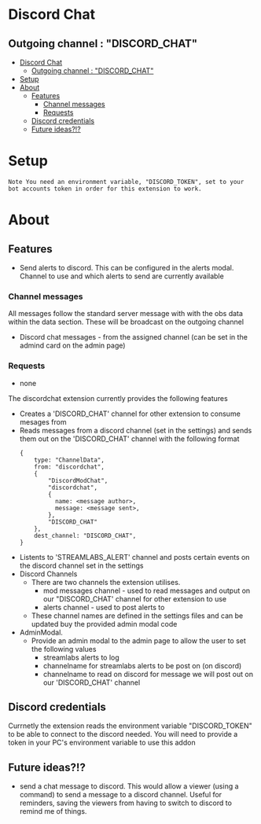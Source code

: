 # Discord Chat
## Outgoing channel : "DISCORD_CHAT"
- [Discord Chat](#discord-chat)
  - [Outgoing channel : "DISCORD_CHAT"](#outgoing-channel--discord_chat)
- [Setup](#setup)
- [About](#about)
  - [Features](#features)
    - [Channel messages](#channel-messages)
    - [Requests](#requests)
  - [Discord credentials](#discord-credentials)
  - [Future ideas?!?](#future-ideas)

# Setup
```
Note You need an environment variable, "DISCORD_TOKEN", set to your bot accounts token in order for this extension to work.
```
# About
## Features
- Send alerts to discord. This can be configured in the alerts modal. Channel to use and which alerts to send are currently available
### Channel messages
All messages follow the standard server message with with the obs data within the data section.
These will be broadcast on the outgoing channel
- Discord chat messages - from the assigned channel (can be set in the admind card on the admin page)
### Requests
- none

The discordchat extension currently provides the following features
- Creates a 'DISCORD_CHAT' channel for other extension to consume mesages from
- Reads messages from a discord channel (set in the settings) and sends them out on the 'DISCORD_CHAT' channel with the following format
  ```
  {
      type: "ChannelData",
      from: "discordchat",
      {
          "DiscordModChat",
          "discordchat",
          {
            name: <message author>,
            message: <message sent>,
          },
          "DISCORD_CHAT"
      },
      dest_channel: "DISCORD_CHAT",
  }
  ```
- Listents to 'STREAMLABS_ALERT' channel and posts certain events on the discord channel set in the settings
- Discord Channels
  - There are two channels the extension utilises. 
    - mod messages channel - used to read messages and output on our "DISCORD_CHAT' channel for other extension to use
    - alerts channel - used to post alerts to
  - These channel names are defined in the settings files and can be updated buy the provided admin modal code
- AdminModal.
  - Provide an admin modal to the admin page to allow the user to set the following values
    - streamlabs alerts to log
    - channelname for streamlabs alerts to be post on (on discord)
    - channelname to read on discord for message we will post out on our 'DISCORD_CHAT' channel
  
## Discord credentials
Currnetly the extension reads the environment variable "DISCORD_TOKEN" to be able to connect to the discord needed. You will need to provide a token in your PC's environment variable to use this addon

## Future ideas?!?
- send a chat message to discord. This would allow a viewer (using a command) to send a message to a discord channel. Useful for reminders, saving the viewers from having to switch to discord to remind me of things.